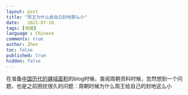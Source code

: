 ```yaml
---
layout: post
title: "周王为什么给自己封地那么小"
date:   2021-07-10
tags: [地理]
language : Chinese
comments: true
author: Zhen
toc: false
published: true
hidden: false
---
```

在准备[中国历代的疆域面积](/中国历代的疆域面积)的blog时候，查阅周朝资料时候，忽然想到一个问题，也是之前困扰很久的问题：周朝时候为什么周王给自己的封地这么小

<!--stackedit_data:
eyJoaXN0b3J5IjpbLTEwNzc2ODA1MTldfQ==
-->